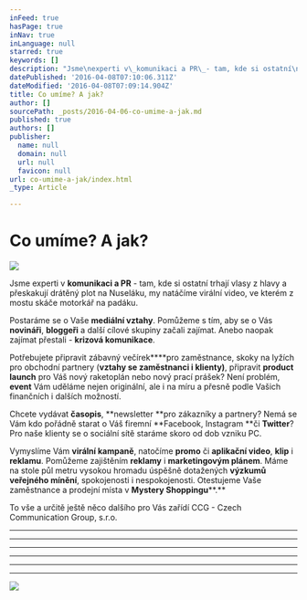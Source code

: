 ```yaml
---
inFeed: true
hasPage: true
inNav: true
inLanguage: null
starred: true
keywords: []
description: "Jsme\nexperti v\_komunikaci a PR\_- tam, kde si ostatní\ntrhají vlasy z hlavy a přeskakují drátěný plot na Nuseláku, my\nnatáčíme virální video, ve kterém z mostu skáče motorkář na padáku."
datePublished: '2016-04-08T07:10:06.311Z'
dateModified: '2016-04-08T07:09:14.904Z'
title: Co umíme? A jak?
author: []
sourcePath: _posts/2016-04-06-co-umime-a-jak.md
published: true
authors: []
publisher:
  name: null
  domain: null
  url: null
  favicon: null
url: co-umime-a-jak/index.html
_type: Article

---
```

# Co umíme? A jak?
![](https://the-grid-user-content.s3-us-west-2.amazonaws.com/4f624074-2e09-44c7-a6ba-5ece2dd03a2c.jpg)

Jsme
experti v **komunikaci a PR** - tam, kde si ostatní
trhají vlasy z hlavy a přeskakují drátěný plot na Nuseláku, my
natáčíme virální video, ve kterém z mostu skáče motorkář na padáku.

Postaráme
se o Vaše **mediální vztahy**. Pomůžeme s tím, aby se o
Vás **novináři**, **bloggeři** a další
cílové skupiny začali zajímat. Anebo naopak zajímat přestali - **krizová komunikace**.

Potřebujete
připravit zábavný večírek****pro zaměstnance,
skoky na lyžích pro obchodní partnery (**vztahy se zaměstnanci i klienty)**, připravit **product
launch** pro Váš nový raketoplán nebo nový prací prášek?
Není problém, **event** Vám uděláme nejen
originální, ale i na míru a přesně podle Vašich finančních i
dalších možností.

Chcete
vydávat **časopis**, **newsletter **pro
zákazníky a partnery? Nemá se Vám kdo pořádně starat o Váš
firemní **Facebook, Instagram **či **Twitter**?
Pro naše klienty se o sociální sítě staráme skoro od dob vzniku
PC.

Vymyslíme
Vám **virální kampaně**, natočíme **promo** či **aplikační
video**, **klip** i **reklamu**. Pomůžeme zajištěním **reklamy** i **marketingovým
plánem**. Máme na stole  půl metru vysokou hromadu úspěšně
dotažených **výzkumů veřejného mínění**,
spokojenosti i nespokojenosti. Otestujeme Vaše zaměstnance a prodejní místa v **Mystery Shoppingu****.**

To vše a určitě ještě něco dalšího pro Vás zařídí CCG - Czech Communication Group, s.r.o.

****

****

****

****

****

****
![](https://the-grid-user-content.s3-us-west-2.amazonaws.com/46a4f432-7c3d-4abc-a99d-83184a2fbe20.jpg)